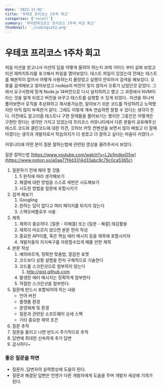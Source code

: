 ```yaml
---
date: '2022-11-02'
title: '우테코 프리코스 1주차 회고'
categories: ['recall']
summary: '우아한테크코스 프리코스 1주차 미션 회고'
thumbnail: './codingcat2.png'
---
```

# 우테코 프리코스 1주차 회고
처음 미션을 받고나서 미션의 답을 어떻게 올려야 하는지 과제 가이드 부터 살펴 보았고 미션 레퍼지토리를 포크해서 파일을 열어보았다. 테스트 파일이 있었는데 전에는 테스트를 해본적이 없어서 어떻게 사용하는지 몰랐었고 실행이 안되어서 검색을 해보았다. 오류를 검색해보고 찾아보았고 nodejs의 버전이 맞지 않아서 오류가 났었던것 같았다. 그래서 요구사항에 맞게 Node.js 14버전으로 다시 설치하려고 했고 그 과정에서 NVM이라는 것을 알게 되었고 버전을 바꾸고 테스트를 실행할 수 있게 되었다..
미션을 하나씩 풀어보면서 로직을 추상화하고 재사용가능한, 알아보기 쉬운 코드를 작성하려고 노력했지만 아직 많이 부족한거 같다. 그래도 이렇게 계속 연습하면 잘할 수 있다는 생각이 든다.
이전에도 알고리즘 테스트나 구현 문제들을 풀어보기는 했지만 그동안은 어떻게든 구현만 한다는 생각만 가지고 있었는데 프리코스 커뮤니티에서 다른 분들이 공유해주신 테스트 코드와 클린코드에 대한 의견, 깃허브 커밋 컨벤션을 보면서 많이 배웠고 더 잘해야겠다는 생각과 개발자로서 학습의지가 더 생겼고 더 잘하고 싶다는 마음이 커졌다.🔥

커뮤니티에 어떤 분이 질문 잘하는법에 관련된 영상을 올려주셔서 보았다.

질문 잘하는법 [https://www.youtube.com/watch?v=L2p1mdpxD5w](https://www.notion.so/a0aa77f4d3314d33abc9c79c0ca5365c)

1. 질문하기 전에 해야 할 것들
    1. 5 원칙에 따라 생각해보기 
    2. 해결에 대한 방법을 스스로 세번은 시도해보기
    3. 시도한 방법을 질문에 포함시키기
2. 검색 해보기
    1. Googling
    2. 원하는 답이 없다고 여러 페이지를 뒤지지 않는다
    3. 스택오버플로우 사용
3. 제목
    1. 제목이 중요하다. [질문 - 미해결] 또는 [질문 - 해결] 태깅활용
    2. 제목이 떠오르지 않으면 본문 먼저 작성
    3. 중요한 API이름, 혹은 핵심 에러 메시지 등을 제목에 포함시키자
    4. 개발자들의 지식욕구를 자랑할수있게 해줄 만한 제목
4. 본문 작성
    1. 예의바르게, 정확한 맞춤법, 깔끔한 포멧
    2. 코드보다 상황 설명을 먼저 구체적으로 기술한다
    3. 코드를 스크린샷으로 첨부하지 않는다
        1. http://gist.github.com
    4. 발생한 에러 메시지는 정확하게 첨부한다
    5. 적절한 스크린샷을 첨부한다.
5. 질문에 반드시 포함되어야 하는 내용
    - 언어 버전
    - 플랫폼 환경
    - 운영체제 및 환경
    - 질문과 관련된 소프트웨어 상세 스펙
    - 기타 중요한 제약 조건
6. 질문 추적
7. 질문을 올리고 나면 반드시 주기적으로 추적
8. 답변에 최대한 신속하게 추가 답변
9. 감사하다~

### 좋은 질문을 하면

- 질문자 ,답변자의 실력향상에 도움이 된다.
- 질문과 해결된 답변은 언젠가 다른 개발자에게 도움을 주며 개발자 세상에 기여가 된다.